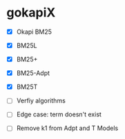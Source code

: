 # gokapiX

- [x] Okapi BM25
- [x] BM25L
- [x] BM25+
- [x] BM25-Adpt
- [x] BM25T 

- [ ] Verfiy algorithms
- [ ] Edge case: term doesn't exist
- [ ] Remove k1 from Adpt and T Models